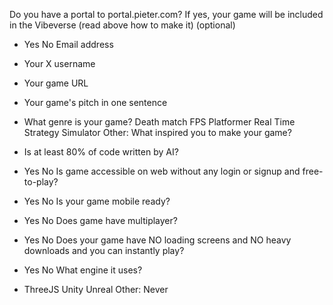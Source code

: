 Do you have a portal to portal.pieter.com? If yes, your game will be included in the Vibeverse (read above how to make it) (optional)

- Yes
  No
  Email address
- Your X username
- Your game URL
- Your game's pitch in one sentence
- What genre is your game?
  Death match
  FPS
  Platformer
  Real Time Strategy
  Simulator
  Other:
  What inspired you to make your game?

- Is at least 80% of code written by AI?
- Yes
  No
  Is game accessible on web without any login or signup and free-to-play?
- Yes
  No
  Is your game mobile ready?
- Yes
  No
  Does game have multiplayer?
- Yes
  No
  Does your game have NO loading screens and NO heavy downloads and you can instantly play?
- Yes
  No
  What engine it uses?
- ThreeJS
  Unity
  Unreal
  Other:
  Never
